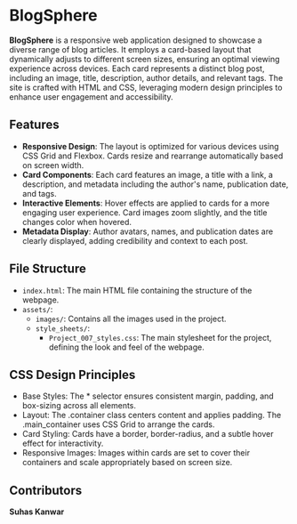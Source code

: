# BlogSphere

**BlogSphere** is a responsive web application designed to showcase a diverse range of blog articles. It employs a card-based layout that dynamically adjusts to different screen sizes, ensuring an optimal viewing experience across devices. Each card represents a distinct blog post, including an image, title, description, author details, and relevant tags. The site is crafted with HTML and CSS, leveraging modern design principles to enhance user engagement and accessibility.

## Features

- **Responsive Design**: The layout is optimized for various devices using CSS Grid and Flexbox. Cards resize and rearrange automatically based on screen width.
- **Card Components**: Each card features an image, a title with a link, a description, and metadata including the author's name, publication date, and tags.
- **Interactive Elements**: Hover effects are applied to cards for a more engaging user experience. Card images zoom slightly, and the title changes color when hovered.
- **Metadata Display**: Author avatars, names, and publication dates are clearly displayed, adding credibility and context to each post.

## File Structure
- `index.html`: The main HTML file containing the structure of the webpage.
- `assets/`:
  - `images/`: Contains all the images used in the project.
  - `style_sheets/`:
    - `Project_007_styles.css`: The main stylesheet for the project, defining the look and feel of the webpage.

## CSS Design Principles
- Base Styles: The * selector ensures consistent margin, padding, and box-sizing across all elements.
- Layout: The .container class centers content and applies padding. The .main_container uses CSS Grid to arrange the cards.
- Card Styling: Cards have a border, border-radius, and a subtle hover effect for interactivity.
- Responsive Images: Images within cards are set to cover their containers and scale appropriately based on screen size.

## Contributors
**Suhas Kanwar**
